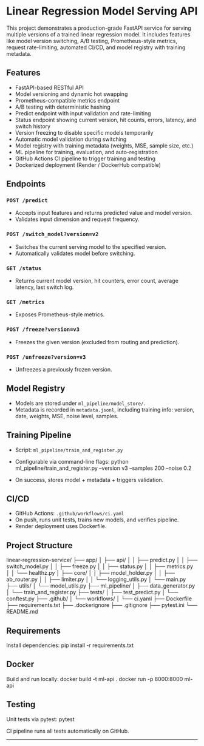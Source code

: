 # Linear Regression Model Serving API

This project demonstrates a production-grade FastAPI service for serving multiple versions of a trained linear regression model. It includes features like model version switching, A/B testing, Prometheus-style metrics, request rate-limiting, automated CI/CD, and model registry with training metadata.

## Features

- FastAPI-based RESTful API
- Model versioning and dynamic hot swapping
- Prometheus-compatible metrics endpoint
- A/B testing with deterministic hashing
- Predict endpoint with input validation and rate-limiting
- Status endpoint showing current version, hit counts, errors, latency, and switch history
- Version freezing to disable specific models temporarily
- Automatic model validation during switching
- Model registry with training metadata (weights, MSE, sample size, etc.)
- ML pipeline for training, evaluation, and auto-registration
- GitHub Actions CI pipeline to trigger training and testing
- Dockerized deployment (Render / DockerHub compatible)

## Endpoints

### `POST /predict`
- Accepts input features and returns predicted value and model version.
- Validates input dimension and request frequency.

### `POST /switch_model?version=v2`
- Switches the current serving model to the specified version.
- Automatically validates model before switching.

### `GET /status`
- Returns current model version, hit counters, error count, average latency, last switch log.

### `GET /metrics`
- Exposes Prometheus-style metrics.

### `POST /freeze?version=v3`
- Freezes the given version (excluded from routing and prediction).

### `POST /unfreeze?version=v3`
- Unfreezes a previously frozen version.

## Model Registry

- Models are stored under `ml_pipeline/model_store/`.
- Metadata is recorded in `metadata.jsonl`, including training info: version, date, weights, MSE, noise level, samples.

## Training Pipeline

- Script: `ml_pipeline/train_and_register.py`
- Configurable via command-line flags:
python ml_pipeline/train_and_register.py –version v3 –samples 200 –noise 0.2

- On success, stores model + metadata + triggers validation.

## CI/CD

- GitHub Actions: `.github/workflows/ci.yaml`
- On push, runs unit tests, trains new models, and verifies pipeline.
- Render deployment uses Dockerfile.

## Project Structure
linear-regression-service/
├── app/
│   ├── api/
│   │   ├── predict.py
│   │   ├── switch_model.py
│   │   ├── freeze.py
│   │   ├── status.py
│   │   ├── metrics.py
│   │   └── healthz.py
│   ├── core/
│   │   ├── model_holder.py
│   │   ├── ab_router.py
│   │   ├── limiter.py
│   │   └── logging_utils.py
│   └── main.py
├── utils/
│   └── model_utils.py
├── ml_pipeline/
│   ├── data_generator.py
│   └── train_and_register.py
├── tests/
│   ├── test_predict.py
│   └── conftest.py
├── .github/
│   └── workflows/
│       └── ci.yaml
├── Dockerfile
├── requirements.txt
├── .dockerignore
├── .gitignore
├── pytest.ini
└── README.md

## Requirements

Install dependencies:
pip install -r requirements.txt

## Docker

Build and run locally:
docker build -t ml-api .
docker run -p 8000:8000 ml-api

## Testing

Unit tests via pytest:
pytest

CI pipeline runs all tests automatically on GitHub.

---
